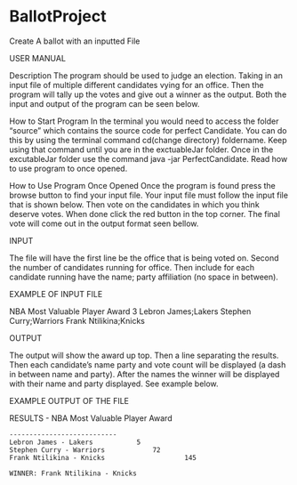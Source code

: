 # BallotProject
Create A ballot with an inputted File

USER MANUAL

Description
The program should be used to judge an election. Taking in an input file of multiple different candidates vying for an office. Then the program will tally up the votes and give out a winner as the output. Both the input and output of the program can be seen below.

How to Start Program
In the terminal you would need to access the folder “source” which contains the source code for perfect Candidate. You can do this by using the terminal command cd(change directory) foldername. Keep using that command until you are in the exctuableJar folder. Once in the excutableJar folder use the command java -jar PerfectCandidate. Read how to use program to once opened.

How to Use Program Once Opened
Once the program is found press the browse button to find your input file. Your input file must follow the input file that is shown below. Then vote on the candidates in which you think deserve votes. When done click the red button in the top corner. The final vote will come out in the output format seen bellow.

INPUT

The file will have the first line be the office that is being voted on. Second the number of candidates running for office. Then include for each candidate running have the name; party affiliation (no space in between).

EXAMPLE OF INPUT FILE

NBA Most Valuable Player Award
	3
	Lebron James;Lakers
	Stephen Curry;Warriors
	Frank Ntilikina;Knicks

OUTPUT

The output will show the award up top.  Then a line separating the results. Then each candidate’s name party and vote count will be displayed (a dash in between name and party). After the names the winner will be displayed with their name and party displayed. See example below.



EXAMPLE OUTPUT OF THE FILE

RESULTS - NBA Most Valuable Player Award

	---------------------------
	Lebron James - Lakers 			5
	Stephen Curry - Warriors 			72
	Frank Ntilikina - Knicks		        	145
	
	WINNER: Frank Ntilikina - Knicks
